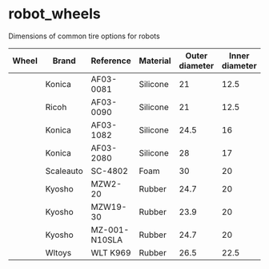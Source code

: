 # robot_wheels
Dimensions of common tire options for robots

| Wheel | Brand     | Reference     | Material | Outer diameter | Inner diameter | Width |
|-------|-----------|---------------|----------|----------------|----------------|-------|
|       | Konica    | AF03-0081     | Silicone | 21             | 12.5           | 23.5  |
|       | Ricoh     | AF03-0090     | Silicone | 21             | 12.5           | 23.5  |
|       | Konica    | AF03-1082     | Silicone | 24.5           | 16             | 24    |
|       | Konica    | AF03-2080     | Silicone | 28             | 17             | 24    |
|       | Scaleauto | SC-4802       | Foam     | 30             | 20             | 20    |
|       | Kyosho    | MZW2-20       | Rubber   | 24.7           | 20             | 8.5   |
|       | Kyosho    | MZW19-30      | Rubber   | 23.9           | 20             | 8.5   |
|       | Kyosho    | MZ-001-N10SLA | Rubber   | 24.7           | 20             | 8.5   |
|       | Wltoys    | WLT K969      | Rubber   | 26.5           | 22.5           | 9/11  |

